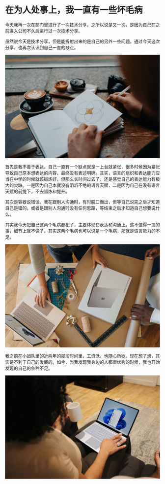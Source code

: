 # 在为人处事上，我一直有一些坏毛病

今天我再一次在部门里进行了一次技术分享。之所以说是又一次，是因为自己在之前进入公司不久后进行过一次技术分享。

虽然说今天是技术分享，但是能折射出来的是自己的另外一些问题。通过今天这次分享，也再次认识到自己一直的缺点。

![1204-01](../img/211204-01.jpg)

首先是我不善于表达。自己一直有一个缺点就是一上台就紧张，很多时候因为紧张导致自己原本想表达的内容，最终没有表述明确。其实，语言的组织和表达能力应当在中学的时候就该锻炼好，但那么长时间过去了，还是感觉自己的表达能力有极大的欠缺。一是因为自己本就没有滔滔不绝的语言天赋，二是因为自己在没有语言天赋的前提下，不去锻炼和提升。

其次是容器说错话。我在跟别人沟通时，有时脱口而出，但等自己说完之后才知道自己是错的。或者是跟别人沟通时没有任何思路，等结束之后才知道自己想要说什么。

其实我今天把自己这两个毛病都犯了，主要体现在表达和沟通上，这不值得一提的事，细节上就不说了。其实这两个毛病也可以说是一个毛病，那就是语言能力的不足。

![1204-02](../img/211204-02.jpg)

我之前在小团队里的近两年的那段时间里，工资低，也随心所欲。现在想了想，其实是不利于自己的发展的。如今，当我发现我身边的人都很优秀的时候，我也开始发现的自己的各种不足。


![1204-03](../img/211204-03.jpg)